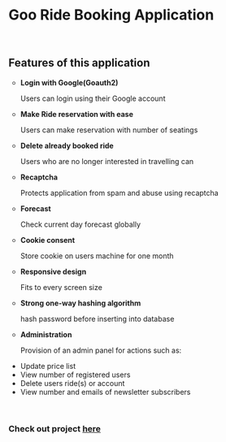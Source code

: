
<h1>Goo Ride Booking Application</h1>  
   <br/>
   <h2>Features of this application</h2>
   <ul>
      <li type="circle">
         <b>Login with Google(Goauth2)</b>
      </li>
      <p>Users can login using their Google account</p>
      <li type="circle">
         <b>Make Ride reservation with ease</b>
      </li>
      <p>Users can make reservation with number of seatings</p>
      <li type=circle>
         <b>Delete already booked ride</b>
      </li>
      <p>Users who are no longer interested in travelling can <br/>
         <li type=circle>
         <b>Recaptcha</b>
      </li>
      <p>Protects application from spam and abuse using recaptcha<br/>
      <li type="circle">
         <b>Forecast</b>
      </li>
      <p>Check current day forecast globally</p>
      <li type="circle">
        <b>Cookie consent</b>
      </li>
      <p>Store cookie on users machine for one month</p>
      <li type="circle">
         <b>Responsive design</b>
      </li>
      <p>Fits to every screen size</p>
      <li type="circle">
         <b>Strong one-way hashing algorithm</b>
      </li>
      <p>hash password before inserting into database</p>
      <li type="circle">
         <b>Administration</b>
      </li>
      <p>Provision of an admin panel for actions such as:</p>
      <li>Update price list</li>
      <li>View number of registered users</li>
      <li>Delete users ride(s) or account</li>
      <li>View number and emails of newsletter subscribers</li>
   </ul> 
   <br/>
   <h3>Check out project <a href="#" rel="noopener" rel="noreferrer" target="_blank">here</a></h3>
